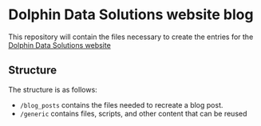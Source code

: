 # Dolphin Data Solutions website blog

This repository will contain the files necessary to create the entries for the [Dolphin Data Solutions website](www.dolphindata.co.uk)

## Structure

The structure is as follows:

- `/blog_posts` contains the files needed to recreate a blog post. 
- `/generic` contains files, scripts, and other content that can be reused